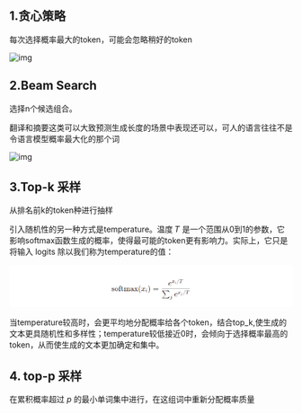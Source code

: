 ## 1.贪心策略

每次选择概率最大的token，可能会忽略稍好的token

![img](https://pic4.zhimg.com/80/v2-9c258a796b002c4a6858c4aa09253c87_720w.webp)

## 2.Beam Search

选择n个候选组合。

翻译和摘要这类可以大致预测生成长度的场景中表现还可以，可人的语言往往不是令语言模型概率最大化的那个词

![img](https://pic2.zhimg.com/80/v2-1288d68b4c58806947ceb93075292f51_720w.webp)

## 3.Top-k 采样

从排名前k的token种进行抽样

引入随机性的另一种方式是temperature。温度 𝑇 是一个范围从0到1的参数，它影响softmax函数生成的概率，使得最可能的token更有影响力。实际上，它只是将输入 logits 除以我们称为temperature的值：

![image-20240618124909959](assets/image-20240618124909959.png)

当temperature较高时，会更平均地分配概率给各个token，结合top_k,使生成的文本更具随机性和多样性；temperature较低接近0时，会倾向于选择概率最高的token，从而使生成的文本更加确定和集中。

## 4. top-p 采样

在累积概率超过 *p* 的最小单词集中进行，在这组词中重新分配概率质量

